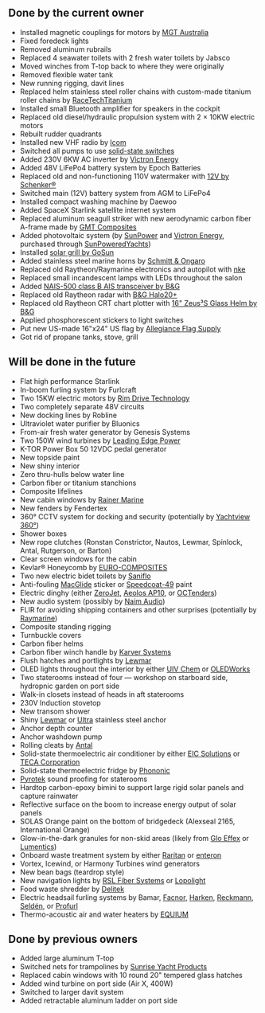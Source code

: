## Done by the current owner

- Installed magnetic couplings for motors by [MGT Australia](https://www.mgt.com.au)
- Fixed foredeck lights
- Removed aluminum rubrails
- Replaced 4 seawater toilets with 2 fresh water toilets by Jabsco
- Moved winches from T-top back to where they were originally
- Removed flexible water tank
- New running rigging, davit lines
- Replaced helm stainless steel roller chains with custom-made titanium roller chains by [RaceTechTitanium](https://racetechtitanium.com/)
- Installed small Bluetooth amplifier for speakers in the cockpit
- Replaced old diesel/hydraulic propulsion system with 2 × 10KW electric motors
- Rebuilt rudder quadrants
- Installed new VHF radio by [Icom](https://www.icomamerica.com)
- Switched all pumps to use [solid-state switches](https://www.spxflow.com/johnson-pump-marine/products/bilge-pump-switches/)
- Added 230V 6KW AC inverter by [Victron Energy](https://www.victronenergy.com/)
- Added 48V LiFePo4 battery system by Epoch Batteries
- Replaced old and non-functioning 110V watermaker with [12V by Schenker®](https://schenkerwatermakers.com/products/zen/)
- Switched main (12V) battery system from AGM to LiFePo4
- Installed compact washing machine by Daewoo
- Added SpaceX Starlink satellite internet system
- Replaced aluminum seagull striker with new aerodynamic carbon fiber A-frame made by [GMT Composites](https://gmtcomposites.com/)
- Added photovoltaic system (by [SunPower](https://us.sunpower.com/products/solar-panels) and [Victron Energy](https://www.victronenergy.com), purchased through [SunPoweredYachts](https://www.sunpoweredyachts.com))
- Installed [solar grill by GoSun](https://gosun.co/products/sport-marine)
- Added stainless steel marine horns by [Schmitt & Ongaro](http://www.schmittongaromarine.com)
- Replaced old Raytheon/Raymarine electronics and autopilot with [nke](http://nke-marine-electronics.com)
- Replaced small incandescent lamps with LEDs throughout the salon
- Added [NAIS-500 class B AIS transceiver by B&G](https://www.bandg.com/bg/type/vhf-ais/nais-500--nspl-500--gps-500--n2k/)
- Replaced old Raytheon radar with [B&G Halo20+](https://www.bandg.com/bg/type/radar/halo20bgradar-c73626e8/)
- Replaced old Raytheon CRT chart plotter with [16" Zeus³S Glass Helm by B&G](https://www.bandg.com/bg/series/zeuss-glass-helm/integrated-display-processor/zeus3s-gh-mfd-16-display-only/)
- Applied phosphorescent stickers to light switches
- Put new US-made 16"x24" US flag by [Allegiance Flag Supply](https://www.showallegiance.com)
- Got rid of propane tanks, stove, grill
<!-- - Added high bilge water alarms (by [Johnson Pumps](https://www.spxflow.com/products/application?application=marine&subApplications=recreational-marine)) -->


## Will be done in the future

- Flat high performance Starlink
- In-boom furling system by Furlcraft
- Two 15KW electric motors by [Rim Drive Technology](https://rimdrivetechnology.nl/)
- Two completely separate 48V circuits
- New docking lines by Robline
- Ultraviolet water purifier by Bluonics
- From-air fresh water generator by Genesis Systems
- Two 150W wind turbines by [Leading Edge Power](https://www.leadingedgepower.com/)
- K-TOR Power Box 50 12VDC pedal generator
- New topside paint
- New shiny interior
- Zero thru-hulls below water line
- Carbon fiber or titanium stanchions
- Composite lifelines
- New cabin windows by [Rainer Marine](https://rainiermarine.com)
- New fenders by Fendertex
- 360° CCTV system for docking and security (potentially by [Yachtview 360°](http://www.yachtview360.eu))
- Shower boxes
- New rope clutches (Ronstan Constrictor, Nautos, Lewmar, Spinlock, Antal, Rutgerson, or Barton)
- Clear screen windows for the cabin
- Kevlar® Honeycomb by [EURO-COMPOSITES](https://www.euro-composites.com/en/)
- Two new electric bidet toilets by [Saniflo](https://www.saniflo.com)
- Anti-fouling [MacGlide](https://www.macglide.eu) sticker or [Speedcoat-49](http://www.wearloncorp.com/index.php/product/Wearlon_Speed_Coat-49) paint
- Electric dinghy (either [ZeroJet](https://www.zerojet.nz), [Aeolos AP10](https://www.aeoloscomposites.com/aeolos-p10-dinghy), or [OCTenders](https://octenders.co.nz))
- New audio system (possibly by [Naim Audio](https://www.naimaudio.com))
- FLIR for avoiding shipping containers and other surprises (potentially by [Raymarine](https://www.raymarine.com/flir-thermal-cameras/))
- Composite standing rigging
- Turnbuckle covers
- Carbon fiber helms
- Carbon fiber winch handle by [Karver Systems](https://www.karver-systems.com/en/)
- Flush hatches and portlights by [Lewmar](https://www.lewmar.com/)
- OLED lights throughout the interior by either [UIV Chem](http://www.ioledlight.com) or [OLEDWorks](http://oledworks.com)
- Two staterooms instead of four — workshop on starboard side, hydropnic garden on port side
- Walk-in closets instead of heads in aft staterooms
- 230V Induction stovetop
- New transom shower
- Shiny [Lewmar](https://www.lewmar.com) or [Ultra](https://www.ultramarine-anchors.com/anchor) stainless steel anchor
- Anchor depth counter
- Anchor washdown pump
- Rolling cleats by [Antal](http://antal.it/ENG/)
- Solid-state thermoelectric air conditioner by either [EIC Solutions](https://www.eicsolutions.com/product-category/thermoelectric-air-conditioners/) or [TECA Corporation](https://www.thermoelectric.com/)
- Solid-state thermoelectric fridge by [Phononic](https://phononic.com)
- [Pyrotek](https://www.pyroteknc.com/) sound proofing for staterooms
- Hardtop carbon-epoxy bimini to support large rigid solar panels and capture rainwater
- Reflective surface on the boom to increase energy output of solar panels
- SOLAS Orange paint on the bottom of bridgedeck (Alexseal 2165, International Orange)
- Glow-in-the-dark granules for non-skid areas (likely from [Glo Effex](https://www.gloeffex.com) or [Lumentics](https://premium-leuchtstoffe.de/en/))
- Onboard waste treatment system by either [Raritan](https://www.raritaneng.com/en_US/) or [enteron](https://www.nauticexpo.com/prod/tom-logisch-exploring-world-better-way/product-64563-479247.html)
- Vortex, Icewind, or Harmony Turbines wind generators
- New bean bags (teardrop style)
- New navigation lights by [RSL Fiber Systems](https://www.rslfibersystems.com/) or [Lopolight](https://www.lopolight.com/)
- Food waste shredder by [Delitek](https://delitek.no/)
- Electric headsail furling systems by Bamar, [Facnor](https://www.facnor.com), [Harken](https://www.harken.com/en/home/), [Reckmann](https://www.reckmann.com), [Seldén](https://www.seldenmast.com), or [Profurl](https://www.profurl.com)
- Thermo-acoustic air and water heaters by [EQUIUM](https://www.equium.fr/en/home)
<!-- - Solid-state fresh water pump by [Kinetic Ceramics](https://www.kineticceramics.com/products/solid-state-pumps/) -->
<!-- https://www.r-g.de/en/list/Sandwich-material--Honeycombs--Foam- -->
<!-- Sharrow prop -->
<!-- WISAMO sail or AEROFORCE© wing or http://inflatedwingsails.com/en/ -->
<!-- www.rotoclear.com -->
<!-- https://store.pyiinc.com/collections/shaft-retention-collar/products/shaft-retention-collar?variant=3929852993 -->
<!--
https://www.lunasealighting.com/product/led-flood-lights/outdoor-led-spreader-light-1100-lumens/
https://www.lunasealighting.com/product/led-replacement-bulbs/spreader-foredeck-led-light-bulb-2/
https://us.binnacle.com/Lights-Steaming-Spreader-&-Deck-Lights/c23_156/p19754/Fixed-Mount-Spreader-Light-LED/product_info.html
-->
<!-- New anchor chain https://darkhorsemarine.com/custom-anchor-rode/ -->
<!-- Sea anchor: https://www.paraseaanchor.com/para-sea-anchor/high-strength-para-sea-anchors/stormfighter/ or https://www.para-anchor.com/pro.offsanchor.html -->
<!-- https://thehoworths.com/2011/11/rope-that-glows-in-the-dark/ -->
<!-- https://www.researchgate.net/figure/Schematic-of-the-shallow-water-depth-measurement-principle_fig1_317969757 -->


## Done by previous owners

- Added large aluminum T-top
- Switched nets for trampolines by [Sunrise Yacht Products](https://multihullnets.com)
- Replaced cabin windows with 10 round 20" tempered glass hatches
- Added wind turbine on port side (Air X, 400W)
- Switched to larger davit system
- Added retractable aluminum ladder on port side
